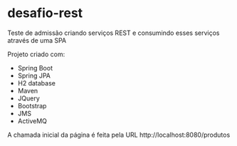 # desafio-rest
Teste de admissão criando serviços REST e consumindo esses serviços através de uma SPA

Projeto criado com:
- Spring Boot
- Spring JPA
- H2 database
- Maven
- JQuery
- Bootstrap
- JMS
- ActiveMQ

A chamada inicial da página é feita pela URL http://localhost:8080/produtos
